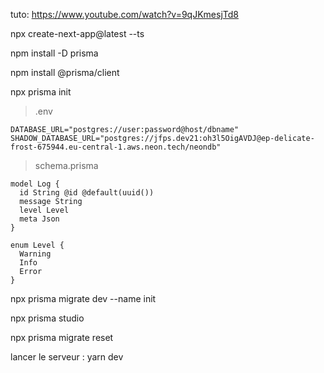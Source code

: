 tuto: https://www.youtube.com/watch?v=9qJKmesjTd8

npx create-next-app@latest --ts

npm install -D prisma

npm install @prisma/client

npx prisma init

> .env

```
DATABASE_URL="postgres://user:password@host/dbname"
SHADOW_DATABASE_URL="postgres://jfps.dev21:oh3l5OigAVDJ@ep-delicate-frost-675944.eu-central-1.aws.neon.tech/neondb"
```

> schema.prisma

```
model Log {
  id String @id @default(uuid())
  message String
  level Level
  meta Json
}

enum Level {
  Warning
  Info
  Error
}
```

npx prisma migrate dev --name init

npx prisma studio

npx prisma migrate reset

lancer le serveur : yarn dev

